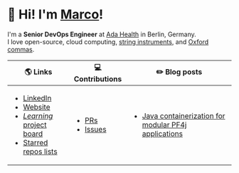 # :wave: Hi! I'm [**Marco**](https://marcomicera.github.io)!

I'm a **Senior DevOps Engineer** at [Ada Health](https://ada.com) in Berlin, Germany.\
I love
open-source,
cloud computing,
[string instruments](https://youtu.be/Izqz9Vm066E),
and [Oxford commas](https://en.wikipedia.org/wiki/Serial_comma).

| **:earth_americas: Links** | **:computer: Contributions** | **:pencil2: Blog posts** |
|---|---|---|
| <ul><li>[LinkedIn](https://www.linkedin.com/in/marcomicera/?locale=en_US)</li><li>[Website](https://marcomicera.github.io)</li><li>[_Learning_ project board](https://github.com/users/marcomicera/projects/4)</li><li>[Starred repos lists](https://github.com/marcomicera?tab=stars)</li></ul> | <ul><li>[PRs](https://github.com/search?q=is%3Apr+author%3Amarcomicera)</li><li>[Issues](https://github.com/search?q=is%3Aissue+author%3Amarcomicera)</li></ul> | <ul><li>[Java containerization for modular PF4j applications](https://www.endocode.com/blog/2021/07/23/2021-07-23-java-containerization-pf4j/)</li></ul> |
